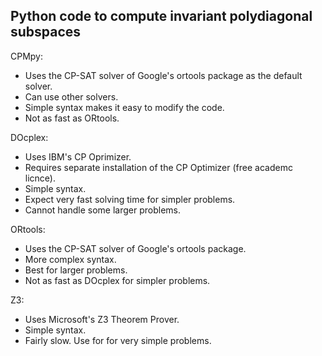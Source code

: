## Python code to compute invariant polydiagonal subspaces

CPMpy: 
- Uses the CP-SAT solver of Google's ortools package as the default solver.
- Can use other solvers.
- Simple syntax makes it easy to modify the code.
- Not as fast as ORtools.

DOcplex: 
- Uses IBM's CP Oprimizer.
- Requires separate installation of the CP Optimizer (free academc licnce).
- Simple syntax.
- Expect very fast solving time for simpler problems.
- Cannot handle some larger problems.

ORtools: 
- Uses the CP-SAT solver of Google's ortools package.
- More complex syntax.
- Best for larger problems.
- Not as fast as DOcplex for simpler problems.

Z3: 
- Uses Microsoft's Z3 Theorem Prover.
- Simple syntax.
- Fairly slow. Use for for very simple problems.
  

